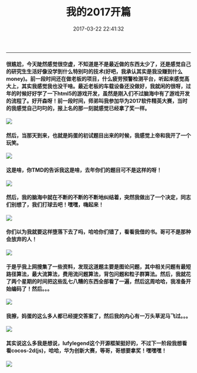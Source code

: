 ﻿---
title: 我的2017开篇
date: 2017-03-22 22:41:32


tags: diary
---
***

#### 很尴尬，今天陡然感觉很空虚，不知道是不是最近做的东西太少了，还是感觉自己的研究生生活好像没学到什么特别叼的技术(好吧，我承认其实是我没赚到什么money)。前一段时间还在做老板的项目，什么疲劳预警检测平台，听起来感觉高大上，其实我感觉我也没干啥。最近老板的车载设备还没做好，我就闲的很呀，过年的时候好好学了一下html5的游戏开发，虽然是刚入们不过脑海中有了游戏开发的流程了。好开森呀！前一段时间，师弟叫我参加华为2017软件精英大赛，当时的我感觉自己叼叼的，报上名的那一刻就感觉已经拿了奖一样。
<!--more-->
![](http://ofhbt8uhx.bkt.clouddn.com/u=3943251971,3203610283&fm=23&gp=0.jpg)
#### 然后，当那天到来，也就是妈蛋的初试题目出来的时候，我感觉上帝和我开了一个玩笑。
![](http://ofhbt8uhx.bkt.clouddn.com/detail_02.png)
#### 这是啥，你TMD的告诉我这是啥，去年你们的题目可不是这样的呀！
![](http://ofhbt8uhx.bkt.clouddn.com/u=645534866,1086237245&fm=11&gp=0.jpg)
#### 然后，我的脑海中就在不断的不断的不断地纠结着，突然我做出了一个决定，同志们别想了，我们打球去吧！嘿嘿，嗨起来！
![](http://ofhbt8uhx.bkt.clouddn.com/u=1400608,1959544442&fm=23&gp=0.jpg)
#### 你们以为我就要这样堕落下去了吗，哈哈你们错了，看看我借的书。哥可不是那种会放弃的人！
![](http://ofhbt8uhx.bkt.clouddn.com/s6869427.jpg)
#### 于是乎我上网搜集了一些资料，发现这道题主要是图论问题，其中相关问题有最短路径算法，最大流算法，费用流问题算法，背包问题和粒子群算法。然后，我就花了两个星期的时间把这些乱七八糟的东西全部看了一遍，然后这周哈哈，我准备开始编码了！然后。。。
![](http://ofhbt8uhx.bkt.clouddn.com/pic4.PNG)
#### 我擦，妈蛋的这么多人都已经提交答案了，然后我的内心有一万头草泥马飞过。。。
![](http://ofhbt8uhx.bkt.clouddn.com/u=99507078,701845774&fm=23&gp=0.jpg)
#### 其实说这么多我是想说，lufylegend这个开源框架挺好的，不过下一阶段我想看看cocos-2d(js)，哈哈，华为创新大赛，等哥，哥想要拿奖！嘿嘿嘿！
![](http://ofhbt8uhx.bkt.clouddn.com/%E4%B8%8B%E8%BD%BD.jpg)
